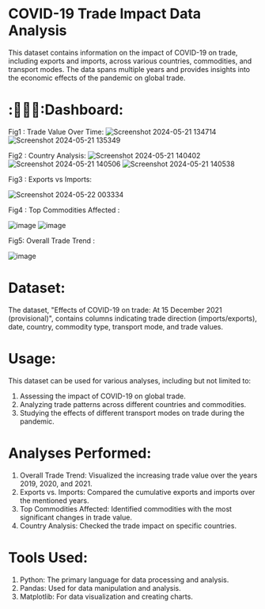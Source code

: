 # COVID-19 Trade Impact Data Analysis
This dataset contains information on the impact of COVID-19 on trade, including exports and imports, across various countries, commodities, and transport modes. The data spans multiple years and provides insights into the economic effects of the pandemic on global trade.

# :🧑🏻‍🎓:Dashboard:
Fig1 : Trade Value Over Time:
![Screenshot 2024-05-21 134714](https://github.com/TechMaster-007/Python-COVID-19-Trade-Impact-Data-Analysis/assets/130140391/0a7c8dfc-3b48-4c06-949d-93cf64a846a3)
![Screenshot 2024-05-21 135349](https://github.com/TechMaster-007/Python-COVID-19-Trade-Impact-Data-Analysis/assets/130140391/d3f6bce4-009f-4778-914a-67d36684e91a)

Fig2 : Country Analysis:
![Screenshot 2024-05-21 140402](https://github.com/TechMaster-007/Python-COVID-19-Trade-Impact-Data-Analysis/assets/130140391/ffbef2c0-5c81-4ffa-8bec-8bb5783ff8fc)
![Screenshot 2024-05-21 140506](https://github.com/TechMaster-007/Python-COVID-19-Trade-Impact-Data-Analysis/assets/130140391/3c79a557-fdec-4114-9891-acda1b7c7065)
![Screenshot 2024-05-21 140538](https://github.com/TechMaster-007/Python-COVID-19-Trade-Impact-Data-Analysis/assets/130140391/47261fb2-f8c2-4abc-945c-dd213a8dcb76)

Fig3 : Exports vs Imports:

![Screenshot 2024-05-22 003334](https://github.com/TechMaster-007/Python-COVID-19-Trade-Impact-Data-Analysis/assets/130140391/63128acf-eff2-4827-9dfa-163512d12135)

Fig4 : Top Commodities Affected :

![image](https://github.com/TechMaster-007/Python-COVID-19-Trade-Impact-Data-Analysis/assets/130140391/527e77a3-765e-4e33-a7b2-9ad46cf6f02d)
![image](https://github.com/TechMaster-007/Python-COVID-19-Trade-Impact-Data-Analysis/assets/130140391/3f0a667a-7f74-48ff-a68d-8e60cf745f3d)

Fig5: Overall Trade Trend :

![image](https://github.com/TechMaster-007/Python-COVID-19-Trade-Impact-Data-Analysis/assets/130140391/cdaba932-f6b2-4661-9c70-fac070857331)

# Dataset:
The dataset, "Effects of COVID-19 on trade: At 15 December 2021 (provisional)", contains columns indicating trade direction (imports/exports), date, country, commodity type, transport mode, and trade values.

# Usage:
This dataset can be used for various analyses, including but not limited to:
1. Assessing the impact of COVID-19 on global trade.
2. Analyzing trade patterns across different countries and commodities.
3. Studying the effects of different transport modes on trade during the pandemic.

# Analyses Performed:
1. Overall Trade Trend: Visualized the increasing trade value over the years 2019, 2020, and 2021.
2. Exports vs. Imports: Compared the cumulative exports and imports over the mentioned years.
3. Top Commodities Affected: Identified commodities with the most significant changes in trade value.
4. Country Analysis: Checked the trade impact on specific countries.

# Tools Used:
1. Python: The primary language for data processing and analysis.
2. Pandas: Used for data manipulation and analysis.
3. Matplotlib: For data visualization and creating charts.



